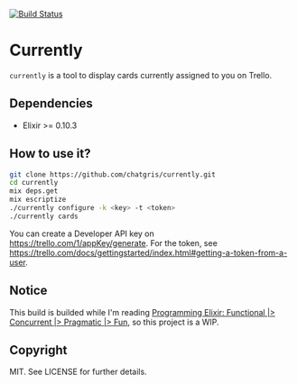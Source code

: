 [![Build Status](https://travis-ci.org/chatgris/currently.png?branch=master)](https://travis-ci.org/chatgris/currently)

# Currently

`currently` is a tool to display cards currently assigned to you on Trello.

## Dependencies

  * Elixir >= 0.10.3

## How to use it?

``` sh
git clone https://github.com/chatgris/currently.git
cd currently
mix deps.get
mix escriptize
./currently configure -k <key> -t <token>
./currently cards
```

You can create a Developer API key on https://trello.com/1/appKey/generate.
For the token, see
https://trello.com/docs/gettingstarted/index.html#getting-a-token-from-a-user.


## Notice

This build is builded while I'm reading [Programming Elixir: Functional |>
Concurrent |> Pragmatic |>
Fun](http://pragprog.com/book/elixir/programming-elixir), so this project is a
WIP.

## Copyright

MIT. See LICENSE for further details.
